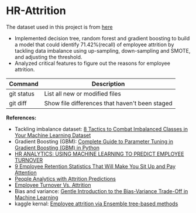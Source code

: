 # HR-Attrition
The dataset used in this project is from [here](https://www.ibm.com/communities/analytics/watson-analytics-blog/hr-employee-attrition/)
* Implemented decision tree, random forest and gradient boosting to build a model that could identify 71.42%(recall) of employee attrition by tackling data imbalance using up-sampling, down-sampling and SMOTE, and adjusting the threshold.
* Analyzed critical features to figure out the reasons for employee attrition.

| Command | Description |
| --- | --- |
| git status | List all new or modified files |
| git diff | Show file differences that haven't been staged |


**References:**
* Tackling imbalance dataset: [8 Tactics to Combat Imbalanced Classes in Your Machine Learning Dataset](https://machinelearningmastery.com/tactics-to-combat-imbalanced-classes-in-your-machine-learning-dataset/)
* Gradient Boosting (GBM): [Complete Guide to Parameter Tuning in Gradient Boosting (GBM) in Python](https://www.analyticsvidhya.com/blog/2016/02/complete-guide-parameter-tuning-gradient-boosting-gbm-python/)
* [HR ANALYTICS: USING MACHINE LEARNING TO PREDICT EMPLOYEE TURNOVER](https://www.business-science.io/business/2017/09/18/hr_employee_attrition.html)
* [9 Employee Retention Statistics That Will Make You Sit Up and Pay Attention](https://www.tlnt.com/9-employee-retention-statistics-that-will-make-you-sit-up-and-pay-attention/)
* [People Analytics with Attrition Predictions](https://towardsdatascience.com/people-analytics-with-attrition-predictions-12adcce9573f)
* [Employee Turnover Vs. Attrition](https://smallbusiness.chron.com/employee-turnover-vs-attrition-15846.html)
* Bias and variance: [Gentle Introduction to the Bias-Variance Trade-Off in Machine Learning](https://machinelearningmastery.com/gentle-introduction-to-the-bias-variance-trade-off-in-machine-learning/)
* kaggle kernal: [Employee attrition via Ensemble tree-based methods](https://www.kaggle.com/arthurtok/employee-attrition-via-ensemble-tree-based-methods)
